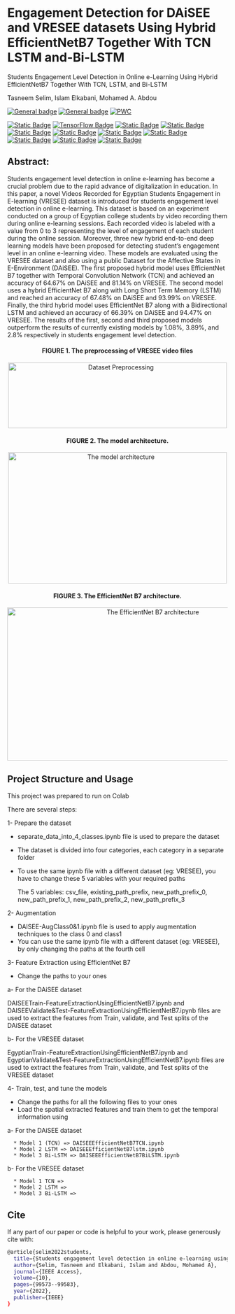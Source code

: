 # Engagement Detection for DAiSEE and VRESEE datasets Using Hybrid EfficientNetB7 Together With TCN LSTM and-Bi-LSTM

Students Engagement Level Detection in Online e-Learning Using Hybrid EfficientNetB7 Together With TCN, LSTM, and Bi-LSTM

Tasneem Selim, Islam Elkabani, Mohamed A. Abdou



[![General badge](https://img.shields.io/badge/Paper-Link-yellowgreen.svg)](https://ieeexplore.ieee.org/abstract/document/9893134)
[![General badge](https://img.shields.io/badge/Dataset-DAISEE-blueviolet.svg)](https://people.iith.ac.in/vineethnb/resources/daisee/index.html)
[![PWC](https://img.shields.io/endpoint.svg?url=https://paperswithcode.com/badge/students-engagement-level-detection-in-online/student-engagement-level-detection-four-class)](https://paperswithcode.com/sota/student-engagement-level-detection-four-class?p=students-engagement-level-detection-in-online)

[![Static Badge](https://img.shields.io/badge/Python-3.8-blue.svg)](https://www.python.org/downloads/)
[![TensorFlow Badge](https://img.shields.io/badge/TensorFlow-2-orange.svg)](https://www.tensorflow.org/install)
[![Static Badge](https://img.shields.io/badge/matplotlib-3.9-babyblue.svg)](https://pypi.org/project/matplotlib/)
[![Static Badge](https://img.shields.io/badge/CV2-white.svg)](https://pypi.org/project/opencv-python/)
[![Static Badge](https://img.shields.io/badge/Tensorboard--colab-2.16-orange.svg)](https://pypi.org/project/tensorboard/)
[![Static Badge](https://img.shields.io/badge/numpy-blue.svg)](https://numpy.org/install/)
[![Static Badge](https://img.shields.io/badge/Keras--tcn-2.9.3-purple.svg)](https://pypi.org/project/keras-tcn/2.9.3/)
[![Static Badge](https://img.shields.io/badge/Keras-2.9-red.svg)](https://pypi.org/project/keras-tcn/2.9.3/)
[![Static Badge](https://img.shields.io/badge/Scikit--Video-brightgreen.svg)](https://www.scikit-video.org/stable/)
[![Static Badge](https://img.shields.io/badge/Video-Augmentation-white.svg)](https://github.com/okankop/vidaug)
[![Static Badge](https://img.shields.io/badge/sklearn-orange.svg)](https://pypi.org/project/scikit-learn/)



## Abstract:
Students engagement level detection in online e-learning has become a crucial problem due to the rapid advance of digitalization in education. In this paper, a novel Videos Recorded for Egyptian Students Engagement in E-learning (VRESEE) dataset is introduced for students engagement level detection in online e-learning. This dataset is based on an experiment conducted on a group of Egyptian college students by video recording them during online e-learning sessions. Each recorded video is labeled with a value from 0 to 3 representing the level of engagement of each student during the online session. Moreover, three new hybrid end-to-end deep learning models have been proposed for detecting student’s engagement level in an online e-learning video. These models are evaluated using the VRESEE dataset and also using a public Dataset for the Affective States in E-Environment (DAiSEE). The first proposed hybrid model uses EfficientNet B7 together with Temporal Convolution Network (TCN) and achieved an accuracy of 64.67% on DAiSEE and 81.14% on VRESEE. The second model uses a hybrid EfficientNet B7 along with Long Short Term Memory (LSTM) and reached an accuracy of 67.48% on DAiSEE and 93.99% on VRESEE. Finally, the third hybrid model uses EfficientNet B7 along with a Bidirectional LSTM and achieved an accuracy of 66.39% on DAiSEE and 94.47% on VRESEE. The results of the first, second and third proposed models outperform the results of currently existing models by 1.08%, 3.89%, and 2.8% respectively in students engagement level detection.


<div align="center">

 
#### FIGURE 1. The preprocessing of VRESEE video files

<img src="https://github.com/TasneemMohammed/Engagement-Detection-Using-Hybrid-EfficientNetB7-Together-With-TCN-LSTM-and-Bi-LSTM/blob/main/Figures/DatasetPreprocessing.gif" alt="Dataset Preprocessing" width="500" height="150">



#### FIGURE 2. The model architecture.
 <img src="https://github.com/TasneemMohammed/Engagement-Detection-Using-Hybrid-EfficientNetB7-Together-With-TCN-LSTM-and-Bi-LSTM/blob/main/Figures/modelArchitecture.gif" alt="The model architecture" width="500" height="300">




#### FIGURE 3. The EfficientNet B7 architecture.

<img src="https://github.com/TasneemMohammed/Engagement-Detection-Using-Hybrid-EfficientNetB7-Together-With-TCN-LSTM-and-Bi-LSTM/blob/main/Figures/EfficientNetB7Arch.gif" alt="The EfficientNet B7 architecture" width="650" height="350">
</div>

## Project Structure and Usage
This project was prepared to run on Colab

There are several steps:

1- Prepare the dataset
   * separate_data_into_4_classes.ipynb file is used to prepare the dataset
   * The dataset is divided into four categories, each category in a separate folder
   * To use the same ipynb file with a different dataset (eg: VRESEE), you have to change these 5 variables with your required paths
     
     The 5 variables: csv_file, existing_path_prefix, new_path_prefix_0, new_path_prefix_1, new_path_prefix_2, new_path_prefix_3
   
2- Augmentation
   * DAISEE-AugClass0&1.ipynb file is used to apply augmentation techniques to the class 0 and class1
   * You can use the same ipynb file with a different dataset (eg: VRESEE), by only changing the paths at the fourth cell
   
3- Feature Extraction using EfficientNet B7

   * Change the paths to your ones
   
   a- For the DAiSEE dataset
    
   DAISEETrain-FeatureExtractionUsingEfficientNetB7.ipynb and DAISEEValidate&Test-FeatureExtractionUsingEfficientNetB7.ipynb files are used to extract the features from Train, validate, and Test splits of the DAiSEE dataset
  
   b- For the VRESEE dataset
   
   EgyptianTrain-FeatureExtractionUsingEfficientNetB7.ipynb and EgyptianValidate&Test-FeatureExtractionUsingEfficientNetB7.ipynb files are used to extract the features from Train, validate, and Test splits of the VRESEE dataset
      


4- Train, test, and tune the models

   * Change the paths for all the following files to your ones
   * Load the spatial extracted features and train them to get the temporal information using
   
   a- For the DAiSEE dataset
   
      * Model 1 (TCN) => DAISEEEfficientNetB7TCN.ipynb 
      * Model 2 LSTM => DAISEEEfficientNetB7lstm.ipynb
      * Model 3 Bi-LSTM => DAISEEEfficientNetB7BiLSTM.ipynb
  
   b- For the VRESEE dataset
   
      * Model 1 TCN => 
      * Model 2 LSTM =>
      * Model 3 Bi-LSTM =>

## Cite

If any part of our paper or code is helpful to your work, please generously cite with:


```sh
@article{selim2022students,
  title={Students engagement level detection in online e-learning using hybrid efficientnetb7 together with tcn, lstm, and bi-lstm},
  author={Selim, Tasneem and Elkabani, Islam and Abdou, Mohamed A},
  journal={IEEE Access},
  volume={10},
  pages={99573--99583},
  year={2022},
  publisher={IEEE}
}
```
